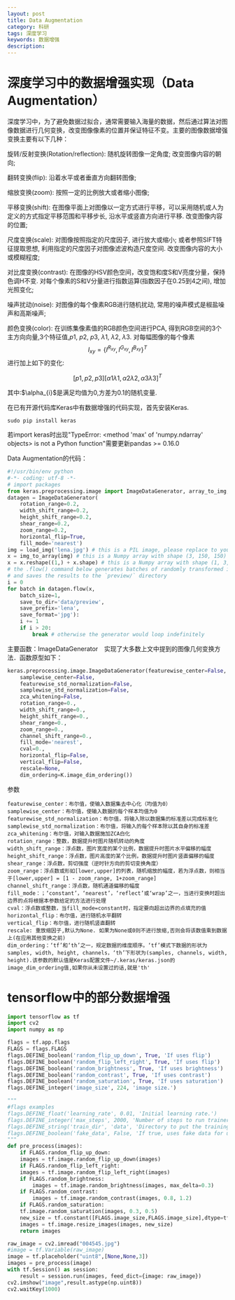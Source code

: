```yaml
---
layout: post
title: Data Augmentation
category: 科研
tags: 深度学习
keywords: 数据增强
description: 
---
```


# 深度学习中的数据增强实现（Data Augmentation）

深度学习中，为了避免数据过拟合，通常需要输入海量的数据，然后通过算法对图像数据进行几何变换，改变图像像素的位置并保证特征不变。主要的图像数据增强变换主要有以下几种：

旋转/反射变换(Rotation/reflection): 随机旋转图像一定角度; 改变图像内容的朝向;

翻转变换(flip): 沿着水平或者垂直方向翻转图像;

缩放变换(zoom): 按照一定的比例放大或者缩小图像;

平移变换(shift): 在图像平面上对图像以一定方式进行平移，可以采用随机或人为定义的方式指定平移范围和平移步长, 沿水平或竖直方向进行平移. 改变图像内容的位置;

尺度变换(scale): 对图像按照指定的尺度因子, 进行放大或缩小; 或者参照SIFT特征提取思想, 利用指定的尺度因子对图像滤波构造尺度空间. 改变图像内容的大小或模糊程度;

对比度变换(contrast): 在图像的HSV颜色空间，改变饱和度S和V亮度分量，保持色调H不变. 对每个像素的S和V分量进行指数运算(指数因子在0.25到4之间), 增加光照变化;

噪声扰动(noise): 对图像的每个像素RGB进行随机扰动, 常用的噪声模式是椒盐噪声和高斯噪声;

颜色变换(color): 在训练集像素值的RGB颜色空间进行PCA, 得到RGB空间的3个主方向向量,3个特征值,$p1$, $p2$, $p3$, $\lambda 1$, $\lambda 2$, $\lambda 3$. 对每幅图像的每个像素$$I_{xy}=\left \{ I^{R_{ xy }} ,I^{G_{ xy }} ,I^{B_{ xy }} \right \}^{T}$$进行加上如下的变化:

$$\left [ p1,p2,p3 \right ]\left [ \alpha 1\lambda 1 ,\alpha 2\lambda 2 ,\alpha 3\lambda 3 \right ]^{T}$$

其中:$\alpha_{i}\$是满足均值为0,方差为0.1的随机变量.

在已有开源代码库Keras中有数据增强的代码实现，首先安装Keras.

```
sudo pip install keras
```

若import keras时出现"TypeError: <method 'max' of 'numpy.ndarray' objects> is not a Python function"需要更新pandas >= 0.16.0

Data Augmentation的代码：

```python
#!/usr/bin/env python
#-*- coding: utf-8 -*-
# import packages
from keras.preprocessing.image import ImageDataGenerator, array_to_img, img_to_array, load_img
datagen = ImageDataGenerator(
	rotation_range=0.2,
	width_shift_range=0.2,
	height_shift_range=0.2,
	shear_range=0.2,
	zoom_range=0.2,
	horizontal_flip=True,
	fill_mode='nearest')
img = load_img('lena.jpg') # this is a PIL image, please replace to your own file path
x = img_to_array(img) # this is a Numpy array with shape (3, 150, 150)
x = x.reshape((1,) + x.shape) # this is a Numpy array with shape (1, 3, 150, 150)
# the .flow() command below generates batches of randomly transformed images
# and saves the results to the `preview/` directory
i = 0
for batch in datagen.flow(x,
	batch_size=1,
	save_to_dir='data/preview',
	save_prefix='lena',
	save_format='jpg'):
    i += 1
    if i > 20:
        break # otherwise the generator would loop indefinitely
```

主要函数：ImageDataGenerator　实现了大多数上文中提到的图像几何变换方法．函数原型如下：

```python
keras.preprocessing.image.ImageDataGenerator(featurewise_center=False,
    samplewise_center=False,
    featurewise_std_normalization=False,
    samplewise_std_normalization=False,
    zca_whitening=False,
    rotation_range=0.,
    width_shift_range=0.,
    height_shift_range=0.,
    shear_range=0.,
    zoom_range=0.,
    channel_shift_range=0.,
    fill_mode='nearest',
    cval=0.,
    horizontal_flip=False,
    vertical_flip=False,
    rescale=None,
    dim_ordering=K.image_dim_ordering())
```

参数

```
featurewise_center：布尔值，使输入数据集去中心化（均值为0）
samplewise_center：布尔值，使输入数据的每个样本均值为0
featurewise_std_normalization：布尔值，将输入除以数据集的标准差以完成标准化
samplewise_std_normalization：布尔值，将输入的每个样本除以其自身的标准差
zca_whitening：布尔值，对输入数据施加ZCA白化
rotation_range：整数，数据提升时图片随机转动的角度
width_shift_range：浮点数，图片宽度的某个比例，数据提升时图片水平偏移的幅度
height_shift_range：浮点数，图片高度的某个比例，数据提升时图片竖直偏移的幅度
shear_range：浮点数，剪切强度（逆时针方向的剪切变换角度）
zoom_range：浮点数或形如[lower,upper]的列表，随机缩放的幅度，若为浮点数，则相当于[lower,upper] = [1 - zoom_range, 1+zoom_range]
channel_shift_range：浮点数，随机通道偏移的幅度
fill_mode：；‘constant’，‘nearest’，‘reflect’或‘wrap’之一，当进行变换时超出边界的点将根据本参数给定的方法进行处理
cval：浮点数或整数，当fill_mode=constant时，指定要向超出边界的点填充的值
horizontal_flip：布尔值，进行随机水平翻转
vertical_flip：布尔值，进行随机竖直翻转
rescale: 重放缩因子,默认为None. 如果为None或0则不进行放缩,否则会将该数值乘到数据上(在应用其他变换之前)
dim_ordering：‘tf’和‘th’之一，规定数据的维度顺序。‘tf’模式下数据的形状为samples, width, height, channels，‘th’下形状为(samples, channels, width, height).该参数的默认值是Keras配置文件~/.keras/keras.json的image_dim_ordering值,如果你从未设置过的话,就是'th'
```

# tensorflow中的部分数据增强

```python
import tensorflow as tf
import cv2
import numpy as np

flags = tf.app.flags
FLAGS = flags.FLAGS
flags.DEFINE_boolean('random_flip_up_down', True, 'If uses flip')
flags.DEFINE_boolean('random_flip_left_right', True, 'If uses flip')
flags.DEFINE_boolean('random_brightness', True, 'If uses brightness')
flags.DEFINE_boolean('random_contrast', True, 'If uses contrast')
flags.DEFINE_boolean('random_saturation', True, 'If uses saturation')
flags.DEFINE_integer('image_size', 224, 'image size.')

"""
#flags examples
flags.DEFINE_float('learning_rate', 0.01, 'Initial learning rate.')
flags.DEFINE_integer('max_steps', 2000, 'Number of steps to run trainer.')
flags.DEFINE_string('train_dir', 'data', 'Directory to put the training data.')
flags.DEFINE_boolean('fake_data', False, 'If true, uses fake data for unit testing.')
"""
def pre_process(images): 
    if FLAGS.random_flip_up_down: 
	images = tf.image.random_flip_up_down(images) 
    if FLAGS.random_flip_left_right: 
	images = tf.image.random_flip_left_right(images) 
    if FLAGS.random_brightness: 
        images = tf.image.random_brightness(images, max_delta=0.3) 
    if FLAGS.random_contrast: 
        images = tf.image.random_contrast(images, 0.8, 1.2)
    if FLAGS.random_saturation:
	tf.image.random_saturation(images, 0.3, 0.5)
    new_size = tf.constant([FLAGS.image_size,FLAGS.image_size],dtype=tf.int32)
    images = tf.image.resize_images(images, new_size)
    return images

raw_image = cv2.imread("004545.jpg")
#image = tf.Variable(raw_image)
image = tf.placeholder("uint8",[None,None,3])
images = pre_process(image)
with tf.Session() as session:
    result = session.run(images, feed_dict={image: raw_image})
cv2.imshow("image",result.astype(np.uint8))
cv2.waitKey(1000)
```
